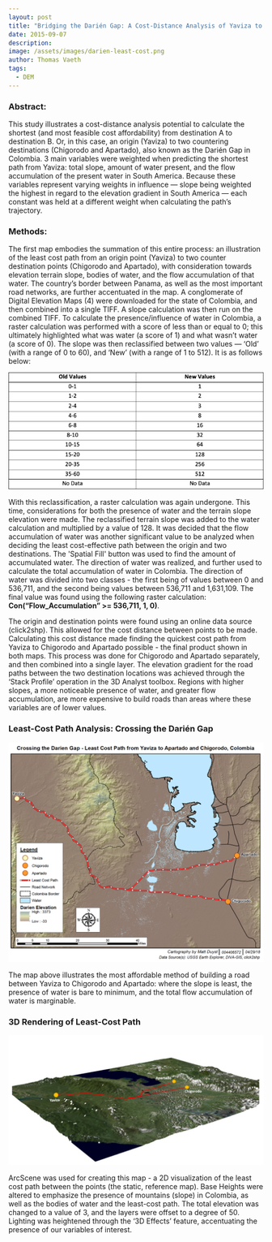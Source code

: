 ```yaml
---
layout: post
title: "Bridging the Darién Gap: A Cost-Distance Analysis of Yaviza to Chigorodo and Apartado"
date: 2015-09-07
description: 
image: /assets/images/darien-least-cost.png
author: Thomas Vaeth
tags: 
  - DEM
---
```


### Abstract:

This study illustrates a cost-distance analysis potential to calculate the shortest (and most feasible cost affordability) from destination A to destination B. Or, in this case, an origin (Yaviza) to two countering destinations (Chigorodo and Apartado), also known as the Darién Gap in Colombia. 3 main variables were weighted when predicting the shortest path from Yaviza: total slope, amount of water present, and the flow accumulation of the present water in South America. Because these variables represent varying weights in influence — slope being weighted the highest in regard to the elevation gradient in South America — each constant was held at a different weight when calculating the path’s trajectory.

### Methods:

The first map embodies the summation of this entire process: an illustration of the least cost path from an origin point (Yaviza) to two counter destination points (Chigorodo and Apartado), with consideration towards elevation terrain slope, bodies of water, and the flow accumulation of that water. The country’s border between Panama, as well as the most important road networks, are further accentuated in the map. A conglomerate of Digital Elevation Maps (4) were downloaded for the state of Colombia, and then combined into a single TIFF. A slope calculation was then run on the combined TIFF. To calculate the presence/influence of water in Colombia, a raster calculation was performed with a score of less than or equal to 0; this ultimately highlighted what was water (a score of 1) and what wasn’t water (a score of 0). The slope was then reclassified between two values — ‘Old’ (with a range of 0 to 60), and ‘New’ (with a range of 1 to 512). It is as follows below:

![Placeholder](/assets/images/darien-reclass.png)

With this reclassification, a raster calculation was again undergone. This time, considerations for both the presence of water and the terrain slope elevation were made. The reclassified terrain slope was added to the water calculation and multiplied by a value of 128. It was decided that the flow accumulation of water was another significant value to be analyzed when deciding the least cost-effective path between the origin and two destinations. The 'Spatial Fill' button was used to find the amount of accumulated water. The direction of water was realized, and further used to calculate the total accumulation of water in Colombia. The direction of water was divided into two classes - the first being of values between 0 and 536,711, and the second being values between 536,711 and 1,631,109. The final value was found using the following raster calculation: **Con(“Flow_Accumulation” >= 536,711, 1, 0)**.

The origin and destination points were found using an online data source (click2shp). This allowed for the cost distance between points to be made. Calculating this cost distance made finding the quickest cost path from Yaviza to Chigorodo and Apartado possible - the final product shown in both maps. This process was done for Chigorodo and Apartado separately, and then combined into a single layer. The elevation gradient for the road paths between the two destination locations was achieved through the ‘Stack Profile’ operation in the 3D Analyst toolbox. Regions with higher slopes, a more noticeable presence of water, and greater flow accumulation, are more expensive to build roads than areas where these variables are of lower values.

### Least-Cost Path Analysis: Crossing the Darién Gap

![Placeholder](/assets/images/darien-least-cost.png)

The map above illustrates the most affordable method of building a road between Yaviza to Chigorodo and Apartado: where the slope is least, the presence of water is bare to minimum, and the total flow accumulation of water is marginable.

### 3D Rendering of Least-Cost Path

![Placeholder](/assets/images/3d-darien.png)

ArcScene was used for creating this map - a 2D visualization of the least cost path between the points (the static, reference map). Base Heights were altered to emphasize the presence of mountains (slope) in Colombia, as well as the bodies of water and the least-cost path. The total elevation was changed to a value of 3, and the layers were offset to a degree of 50. Lighting was heightened through the ‘3D Effects’ feature, accentuating the presence of our variables of interest.
